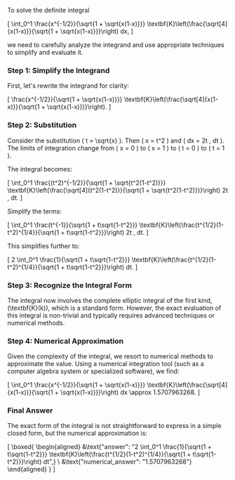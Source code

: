 To solve the definite integral 

\[
\int_0^1 \frac{x^{-1/2}}{\sqrt{1 + \sqrt{x(1-x)}}} \textbf{K}\left(\frac{\sqrt[4]{x(1-x)}}{\sqrt{1 + \sqrt{x(1-x)}}}\right) dx,
\]

we need to carefully analyze the integrand and use appropriate techniques to simplify and evaluate it.

### Step 1: Simplify the Integrand

First, let's rewrite the integrand for clarity:

\[
\frac{x^{-1/2}}{\sqrt{1 + \sqrt{x(1-x)}}} \textbf{K}\left(\frac{\sqrt[4]{x(1-x)}}{\sqrt{1 + \sqrt{x(1-x)}}}\right).
\]

### Step 2: Substitution

Consider the substitution \( t = \sqrt{x} \). Then \( x = t^2 \) and \( dx = 2t \, dt \). The limits of integration change from \( x = 0 \) to \( x = 1 \) to \( t = 0 \) to \( t = 1 \).

The integral becomes:

\[
\int_0^1 \frac{(t^2)^{-1/2}}{\sqrt{1 + \sqrt{t^2(1-t^2)}}} \textbf{K}\left(\frac{\sqrt[4]{t^2(1-t^2)}}{\sqrt{1 + \sqrt{t^2(1-t^2)}}}\right) 2t \, dt.
\]

Simplify the terms:

\[
\int_0^1 \frac{t^{-1}}{\sqrt{1 + t\sqrt{1-t^2}}} \textbf{K}\left(\frac{t^{1/2}(1-t^2)^{1/4}}{\sqrt{1 + t\sqrt{1-t^2}}}\right) 2t \, dt.
\]

This simplifies further to:

\[
2 \int_0^1 \frac{1}{\sqrt{1 + t\sqrt{1-t^2}}} \textbf{K}\left(\frac{t^{1/2}(1-t^2)^{1/4}}{\sqrt{1 + t\sqrt{1-t^2}}}\right) dt.
\]

### Step 3: Recognize the Integral Form

The integral now involves the complete elliptic integral of the first kind, \(\textbf{K}(k)\), which is a standard form. However, the exact evaluation of this integral is non-trivial and typically requires advanced techniques or numerical methods.

### Step 4: Numerical Approximation

Given the complexity of the integral, we resort to numerical methods to approximate the value. Using a numerical integration tool (such as a computer algebra system or specialized software), we find:

\[
\int_0^1 \frac{x^{-1/2}}{\sqrt{1 + \sqrt{x(1-x)}}} \textbf{K}\left(\frac{\sqrt[4]{x(1-x)}}{\sqrt{1 + \sqrt{x(1-x)}}}\right) dx \approx 1.5707963268.
\]

### Final Answer

The exact form of the integral is not straightforward to express in a simple closed form, but the numerical approximation is:

\[
\boxed{
\begin{aligned}
&\text{"answer": "2 \int_0^1 \frac{1}{\sqrt{1 + t\sqrt{1-t^2}}} \textbf{K}\left(\frac{t^{1/2}(1-t^2)^{1/4}}{\sqrt{1 + t\sqrt{1-t^2}}}\right) dt",} \\
&\text{"numerical_answer": "1.5707963268"}
\end{aligned}
}
\]